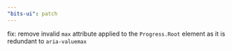 ```yaml
---
"bits-ui": patch
---
```


fix: remove invalid `max` attribute applied to the `Progress.Root` element as it is redundant to `aria-valuemax`
